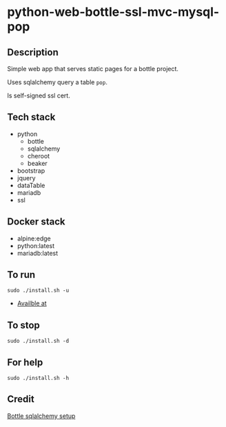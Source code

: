 # python-web-bottle-ssl-mvc-mysql-pop

## Description
Simple web app that serves static pages
for a bottle project.

Uses sqlalchemy query a table `pop`.

Is self-signed ssl cert.

## Tech stack
- python
  - bottle
  - sqlalchemy
  - cheroot
  - beaker
- bootstrap
- jquery
- dataTable
- mariadb
- ssl

## Docker stack
- alpine:edge
- python:latest
- mariadb:latest

## To run
`sudo ./install.sh -u`
- [Availble at](https://localhost)

## To stop
`sudo ./install.sh -d`

## For help
`sudo ./install.sh -h`

## Credit
[Bottle sqlalchemy setup](https://github.com/iurisilvio/bottle-sqlalchemy/blob/master/examples/basic.py)
